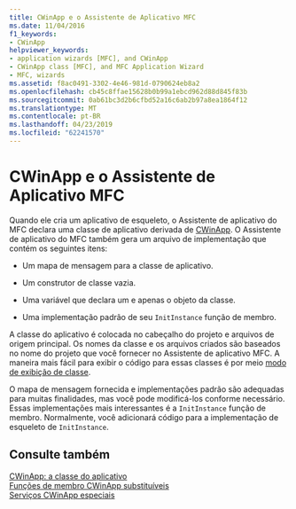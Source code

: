 ```yaml
---
title: CWinApp e o Assistente de Aplicativo MFC
ms.date: 11/04/2016
f1_keywords:
- CWinApp
helpviewer_keywords:
- application wizards [MFC], and CWinApp
- CWinApp class [MFC], and MFC Application Wizard
- MFC, wizards
ms.assetid: f8ac0491-3302-4e46-981d-0790624eb8a2
ms.openlocfilehash: cb45c8ffae15628b0b99a1ebcd962d88d845f83b
ms.sourcegitcommit: 0ab61bc3d2b6cfbd52a16c6ab2b97a8ea1864f12
ms.translationtype: MT
ms.contentlocale: pt-BR
ms.lasthandoff: 04/23/2019
ms.locfileid: "62241570"
---
```

# <a name="cwinapp-and-the-mfc-application-wizard"></a>CWinApp e o Assistente de Aplicativo MFC

Quando ele cria um aplicativo de esqueleto, o Assistente de aplicativo do MFC declara uma classe de aplicativo derivada de [CWinApp](../mfc/reference/cwinapp-class.md). O Assistente de aplicativo do MFC também gera um arquivo de implementação que contém os seguintes itens:

- Um mapa de mensagem para a classe de aplicativo.

- Um construtor de classe vazia.

- Uma variável que declara um e apenas o objeto da classe.

- Uma implementação padrão de seu `InitInstance` função de membro.

A classe do aplicativo é colocada no cabeçalho do projeto e arquivos de origem principal. Os nomes da classe e os arquivos criados são baseados no nome do projeto que você fornecer no Assistente de aplicativo MFC. A maneira mais fácil para exibir o código para essas classes é por meio [modo de exibição de classe](/visualstudio/ide/viewing-the-structure-of-code).

O mapa de mensagem fornecida e implementações padrão são adequadas para muitas finalidades, mas você pode modificá-los conforme necessário. Essas implementações mais interessantes é a `InitInstance` função de membro. Normalmente, você adicionará código para a implementação de esqueleto de `InitInstance`.

## <a name="see-also"></a>Consulte também

[CWinApp: a classe do aplicativo](../mfc/cwinapp-the-application-class.md)<br/>
[Funções de membro CWinApp substituíveis](../mfc/overridable-cwinapp-member-functions.md)<br/>
[Serviços CWinApp especiais](../mfc/special-cwinapp-services.md)
